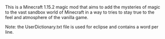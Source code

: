 This is a Minecraft 1.15.2 magic mod that aims to add the mysteries of magic to the vast sandbox world of Minecraft in a way to tries to stay true to the feel and atmosphere of the vanilla game.

Note: the UserDictionary.txt file is used for eclipse and contains a word per line.